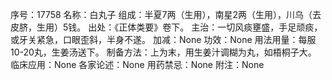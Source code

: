 序号：17758
名称：白丸子
组成：半夏7两（生用），南星2两（生用），川乌（去皮脐，生用）5钱。
出处：《正体类要》卷下。
主治：一切风痰壅盛，手足顽痰，或牙关紧急，口眼歪斜，半身不遂。
加减：None
功效：None
用法用量：每服10-20丸，生姜汤送下。
制备方法：上为末，用生姜汁调糊为丸，如梧桐子大。
临床应用：None
各家论述：None
用药禁忌：None
附注：None
